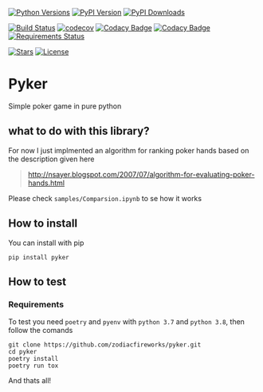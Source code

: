 [![Python Versions](https://img.shields.io/pypi/pyversions/pyker.svg?color=3776AB&logo=python&logoColor=white)](https://www.python.org/)
[![PyPI Version](https://img.shields.io/pypi/v/pyker.svg?color=blue&logo=pypi&logoColor=white)](https://pypi.org/project/pyker/)
[![PyPI Downloads](https://img.shields.io/pypi/dm/pyker.svg?color=blue&logo=pypi&logoColor=white)](https://pypi.org/project/pyker/)

[![Build Status](https://travis-ci.org/zodiacfireworks/pyker.svg?branch=master)](https://travis-ci.org/zodiacfireworks/pyker)
[![codecov](https://codecov.io/gh/zodiacfireworks/pyker/branch/master/graph/badge.svg)](https://codecov.io/gh/zodiacfireworks/pyker)
[![Codacy Badge](https://api.codacy.com/project/badge/Grade/1787644ed8524433b9466f74d24b44d2)](https://www.codacy.com/gh/zodiacfireworks/pyker?utm_source=github.com&utm_medium=referral&utm_content=zodiacfireworks/pyker&utm_campaign=Badge_Grade)
[![Codacy Badge](https://api.codacy.com/project/badge/Coverage/1787644ed8524433b9466f74d24b44d2)](https://www.codacy.com/gh/zodiacfireworks/pyker?utm_source=github.com&utm_medium=referral&utm_content=zodiacfireworks/pyker&utm_campaign=Badge_Coverage)
[![Requirements Status](https://requires.io/github/zodiacfireworks/pyker/requirements.svg?branch=master)](https://requires.io/github/zodiacfireworks/pyker/requirements/?branch=master)

[![Stars](https://img.shields.io/github/stars/zodiacfireworks/pyker?logo=github)](https://github.com/zodiacfireworks/pyker/)
[![License](https://img.shields.io/pypi/l/pyker.svg?color=blue)](https://github.com/zodiacfireworks/pyker/blob/master/LICENSE.txt)

# Pyker

Simple poker game in pure python

## what to do with this library?

For now I just implmented an algorithm for ranking poker hands based on the description given here

> http://nsayer.blogspot.com/2007/07/algorithm-for-evaluating-poker-hands.html

Please check `samples/Comparsion.ipynb` to se how it works

## How to install

You can install with pip

```
pip install pyker
```

## How to test

### Requirements

To test you need `poetry` and `pyenv` with `python 3.7` and `python 3.8`, then follow the comands

```
git clone https://github.com/zodiacfireworks/pyker.git
cd pyker
poetry install
poetry run tox
```

And thats all!
